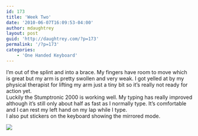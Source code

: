 ```yaml
---
id: 173
title: 'Week Two'
date: '2010-06-07T16:09:53-04:00'
author: mdaughtrey
layout: post
guid: 'http://daughtrey.com/?p=173'
permalink: '/?p=173'
categories:
    - 'One Handed Keyboard'
---
```


I’m out of the splint and into a brace. My fingers have room to move which is great but my arm is pretty swollen and very weak. I got yelled at by my physical therapist for lifting my arm just a tiny bit so it’s really not ready for action yet.  
Luckily the Stumptronic 2000 is working well. My typing has really improved although it’s still only about half as fast as I normally type. It’s comfortable and I can rest my left hand on my lap while I type.  
I also put stickers on the keyboard showing the mirrored mode.

[![](http://daughtrey.com/wp-content/uploads/2010/06/l_2048_1536_6B045A7F-4B3E-4386-A38B-7827A5A8EF36.jpeg)](http://daughtrey.com/wp-content/uploads/2010/06/l_2048_1536_6B045A7F-4B3E-4386-A38B-7827A5A8EF36.jpeg)